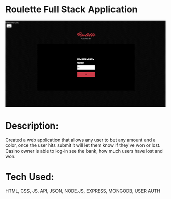 # Roulette Full Stack Application

![alt tag](screenshot.png)


# Description: 

Created a web application that allows any user to bet any amount and a color, once the user hits submit it will let them know if they've won or lost. Casino owner is able to log-in see the bank, how much users have lost and won.
# Tech Used:

 HTML, CSS, JS, API, JSON, NODE.JS, EXPRESS, MONGODB, USER AUTH